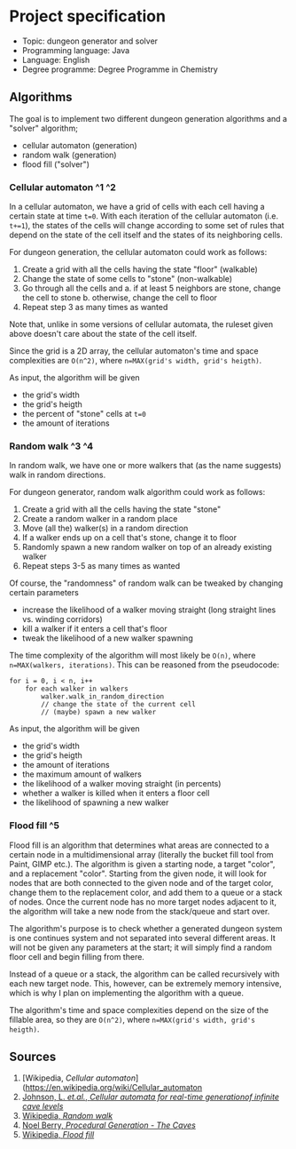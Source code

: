 # Project specification

* Topic: dungeon generator and solver
* Programming language: Java
* Language: English
* Degree programme: Degree Programme in Chemistry

## Algorithms

The goal is to implement two different dungeon generation algorithms and a "solver" algorithm;

* cellular automaton (generation)
* random walk (generation)
* flood fill ("solver")

### Cellular automaton ^1 ^2 

In a cellular automaton, we have a grid of cells with each cell having a certain state at time `t=0`. With each iteration of the cellular automaton (i.e. `t+=1`), the states of the cells will change according to some set of rules that depend on the state of the cell itself and the states of its neighboring cells.

For dungeon generation, the cellular automaton could work as follows:

1. Create a grid with all the cells having the state "floor" (walkable)
2. Change the state of some cells to "stone" (non-walkable)
3. Go through all the cells and
	a. if at least 5 neighbors are stone, change the cell to stone
	b. otherwise, change the cell to floor
4. Repeat step 3 as many times as wanted

Note that, unlike in some versions of cellular automata, the ruleset given above doesn't care about the state of the cell itself.

Since the grid is a 2D array, the cellular automaton's time and space complexities are `O(n^2)`, where `n=MAX(grid's width, grid's heigth)`.

As input, the algorithm will be given

* the grid's width
* the grid's heigth
* the percent of "stone" cells at `t=0`
* the amount of iterations

### Random walk ^3 ^4

In random walk, we have one or more walkers that (as the name suggests) walk in random directions.

For dungeon generator, random walk algorithm could work as follows:

1. Create a grid with all the cells having the state "stone"
2. Create a random walker in a random place
3. Move (all the) walker(s) in a random direction
4. If a walker ends up on a cell that's stone, change it to floor
5. Randomly spawn a new random walker on top of an already existing walker
6. Repeat steps 3-5 as many times as wanted

Of course, the "randomness" of random walk can be tweaked by changing certain parameters

* increase the likelihood of a walker moving straight (long straight lines vs. winding corridors)
* kill a walker if it enters a cell that's floor
* tweak the likelihood of a new walker spawning

The time complexity of the algorithm will most likely be `O(n)`, where `n=MAX(walkers, iterations)`. This can be reasoned from the pseudocode:

	for i = 0, i < n, i++
		for each walker in walkers
			walker.walk_in_random_direction
			// change the state of the current cell
			// (maybe) spawn a new walker

As input, the algorithm will be given

* the grid's width
* the grid's heigth
* the amount of iterations
* the maximum amount of walkers
* the likelihood of a walker moving straight (in percents)
* whether a walker is killed when it enters a floor cell
* the likelihood of spawning a new walker

### Flood fill ^5

Flood fill is an algorithm that determines what areas are connected to a certain node in a multidimensional array (literally the bucket fill tool from Paint, GIMP etc.). The algorithm is given a starting node, a target "color", and a replacement "color". Starting from the given node, it will look for nodes that are both connected to the given node and of the target color, change them to the replacement color, and add them to a queue or a stack of nodes. Once the current node has no more target nodes adjacent to it, the algorithm will take a new node from the stack/queue and start over.

The algorithm's purpose is to check whether a generated dungeon system is one continues system and not separated into several different areas. It will not be given any parameters at the start; it will simply find a random floor cell and begin filling from there.

Instead of a queue or a stack, the algorithm can be called recursively with each new target node. This, however, can be extremely memory intensive, which is why I plan on implementing the algorithm with a queue.

The algorithm's time and space complexities depend on the size of the fillable area, so they are `O(n^2)`, where `n=MAX(grid's width, grid's heigth)`.

## Sources

1. [Wikipedia, *Cellular automaton*](https://en.wikipedia.org/wiki/Cellular_automaton 
2. [Johnson, L. *et.al.*, *Cellular automata for real-time generationof infinite cave levels*](http://julian.togelius.com/Johnson2010Cellular.pdf)
3. [Wikipedia, *Random walk*](https://en.wikipedia.org/wiki/Random_walk)
4. [Noel Berry, *Procedural Generation - The Caves*](http://noelberry.ca/#thecaves)
5. [Wikipedia, *Flood fill*](https://en.wikipedia.org/wiki/Flood_fill)